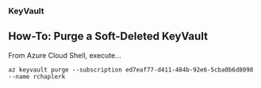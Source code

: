 ### KeyVault
## How-To: Purge a Soft-Deleted KeyVault
From Azure Cloud Shell, execute...
```
az keyvault purge --subscription ed7eaf77-d411-484b-92e6-5cba0b6d8098 --name rchaplerk
```
